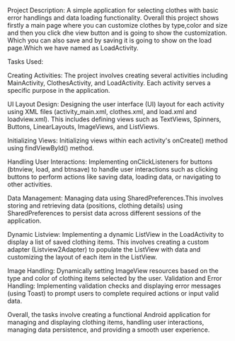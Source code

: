 

Project Description:
A simple application for selecting clothes with basic error handlings and data loading functionality.
Overall this project shows firstly a main page where you can customize clothes by type,color and size and then you 
click dhe view button and is going to show the customization.
Which you can also save and by saving it is going to show on the load page.Which we have named as LoadActivity.

Tasks Used:

Creating Activities: 
The project involves creating several activities including MainActivity, ClothesActivity, and LoadActivity. Each activity serves a specific purpose in the application.

UI Layout Design: 
Designing the user interface (UI) layout for each activity using XML files (activity_main.xml, clothes.xml, and load.xml and loadview.xml). 
This includes defining views such as TextViews, Spinners, Buttons, LinearLayouts, ImageViews, and ListViews.

Initializing Views: 
Initializing views within each activity's onCreate() method using findViewById() method.

Handling User Interactions:
Implementing onClickListeners for buttons (btnview, load, and btnsave) to handle user interactions such as clicking buttons to perform actions like saving data, loading data, or navigating to other activities.

Data Management: 
Managing data using SharedPreferences.This involves storing and retrieving data (positions, clothing details) using SharedPreferences to persist data across different sessions of the application.

Dynamic Listview: 
Implementing a dynamic ListView in the LoadActivity to display a list of saved clothing items. This involves creating a custom adapter (Listview2Adapter) to populate the ListView with data and customizing the layout of each item in the ListView.

Image Handling: 
Dynamically setting ImageView resources based on the type and color of clothing items selected by the user.
Validation and Error Handling: Implementing validation checks and displaying error messages (using Toast) to prompt users to complete required actions or input valid data.

Overall, the tasks involve creating a functional Android application for managing and displaying clothing items, handling user interactions, managing data persistence, and providing a smooth user experience.
